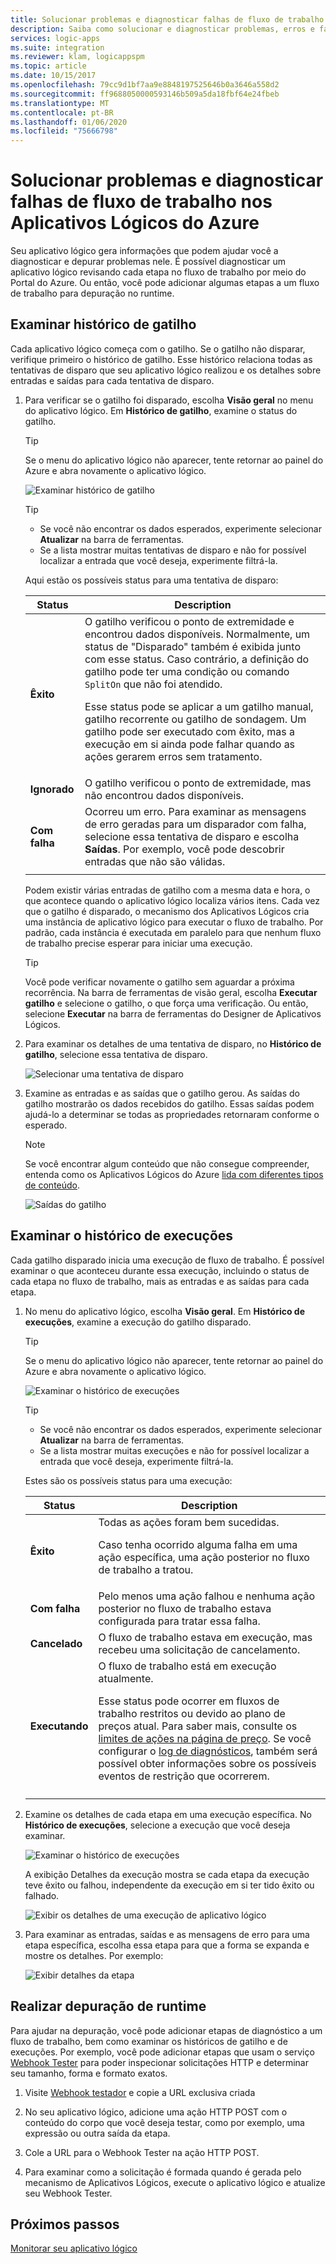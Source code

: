 ```yaml
---
title: Solucionar problemas e diagnosticar falhas de fluxo de trabalho
description: Saiba como solucionar e diagnosticar problemas, erros e falhas em seus fluxos de trabalho em aplicativos lógicos do Azure
services: logic-apps
ms.suite: integration
ms.reviewer: klam, logicappspm
ms.topic: article
ms.date: 10/15/2017
ms.openlocfilehash: 79cc9d1bf7aa9e8848197525646b0a3646a558d2
ms.sourcegitcommit: ff9688050000593146b509a5da18fbf64e24fbeb
ms.translationtype: MT
ms.contentlocale: pt-BR
ms.lasthandoff: 01/06/2020
ms.locfileid: "75666798"
---
```

# <a name="troubleshoot-and-diagnose-workflow-failures-in-azure-logic-apps"></a>Solucionar problemas e diagnosticar falhas de fluxo de trabalho nos Aplicativos Lógicos do Azure

Seu aplicativo lógico gera informações que podem ajudar você a diagnosticar e depurar problemas nele. É possível diagnosticar um aplicativo lógico revisando cada etapa no fluxo de trabalho por meio do Portal do Azure. Ou então, você pode adicionar algumas etapas a um fluxo de trabalho para depuração no runtime.

## <a name="review-trigger-history"></a>Examinar histórico de gatilho

Cada aplicativo lógico começa com o gatilho. Se o gatilho não disparar, verifique primeiro o histórico de gatilho. Esse histórico relaciona todas as tentativas de disparo que seu aplicativo lógico realizou e os detalhes sobre entradas e saídas para cada tentativa de disparo.

1. Para verificar se o gatilho foi disparado, escolha **Visão geral** no menu do aplicativo lógico. Em **Histórico de gatilho**, examine o status do gatilho.

   > [!TIP]
   > Se o menu do aplicativo lógico não aparecer, tente retornar ao painel do Azure e abra novamente o aplicativo lógico.

   ![Examinar histórico de gatilho](./media/logic-apps-diagnosing-failures/logic-app-trigger-history-overview.png)

   > [!TIP]
   > * Se você não encontrar os dados esperados, experimente selecionar **Atualizar** na barra de ferramentas.
   > * Se a lista mostrar muitas tentativas de disparo e não for possível localizar a entrada que você deseja, experimente filtrá-la.

   Aqui estão os possíveis status para uma tentativa de disparo:

   | Status | Description | 
   | ------ | ----------- | 
   | **Êxito** | O gatilho verificou o ponto de extremidade e encontrou dados disponíveis. Normalmente, um status de "Disparado" também é exibida junto com esse status. Caso contrário, a definição do gatilho pode ter uma condição ou comando `SplitOn` que não foi atendido. <p>Esse status pode se aplicar a um gatilho manual, gatilho recorrente ou gatilho de sondagem. Um gatilho pode ser executado com êxito, mas a execução em si ainda pode falhar quando as ações gerarem erros sem tratamento. | 
   | **Ignorado** | O gatilho verificou o ponto de extremidade, mas não encontrou dados disponíveis. | 
   | **Com falha** | Ocorreu um erro. Para examinar as mensagens de erro geradas para um disparador com falha, selecione essa tentativa de disparo e escolha **Saídas**. Por exemplo, você pode descobrir entradas que não são válidas. | 
   ||| 

   Podem existir várias entradas de gatilho com a mesma data e hora, o que acontece quando o aplicativo lógico localiza vários itens. 
   Cada vez que o gatilho é disparado, o mecanismo dos Aplicativos Lógicos cria uma instância de aplicativo lógico para executar o fluxo de trabalho. Por padrão, cada instância é executada em paralelo para que nenhum fluxo de trabalho precise esperar para iniciar uma execução.

   > [!TIP]
   > Você pode verificar novamente o gatilho sem aguardar a próxima recorrência. Na barra de ferramentas de visão geral, escolha **Executar gatilho** e selecione o gatilho, o que força uma verificação. Ou então, selecione **Executar** na barra de ferramentas do Designer de Aplicativos Lógicos.

3. Para examinar os detalhes de uma tentativa de disparo, no **Histórico de gatilho**, selecione essa tentativa de disparo. 

   ![Selecionar uma tentativa de disparo](./media/logic-apps-diagnosing-failures/logic-app-trigger-history.png)

4. Examine as entradas e as saídas que o gatilho gerou. As saídas do gatilho mostrarão os dados recebidos do gatilho. Essas saídas podem ajudá-lo a determinar se todas as propriedades retornaram conforme o esperado.

   > [!NOTE]
   > Se você encontrar algum conteúdo que não consegue compreender, entenda como os Aplicativos Lógicos do Azure [lida com diferentes tipos de conteúdo](../logic-apps/logic-apps-content-type.md).

   ![Saídas do gatilho](./media/logic-apps-diagnosing-failures/trigger-outputs.png)

## <a name="review-run-history"></a>Examinar o histórico de execuções

Cada gatilho disparado inicia uma execução de fluxo de trabalho. É possível examinar o que aconteceu durante essa execução, incluindo o status de cada etapa no fluxo de trabalho, mais as entradas e as saídas para cada etapa.

1. No menu do aplicativo lógico, escolha **Visão geral**. Em **Histórico de execuções**, examine a execução do gatilho disparado.

   > [!TIP]
   > Se o menu do aplicativo lógico não aparecer, tente retornar ao painel do Azure e abra novamente o aplicativo lógico.

   ![Examinar o histórico de execuções](./media/logic-apps-diagnosing-failures/logic-app-runs-history-overview.png)

   > [!TIP]
   > * Se você não encontrar os dados esperados, experimente selecionar **Atualizar** na barra de ferramentas.
   > * Se a lista mostrar muitas execuções e não for possível localizar a entrada que você deseja, experimente filtrá-la.

   Estes são os possíveis status para uma execução:

   | Status | Description | 
   | ------ | ----------- | 
   | **Êxito** | Todas as ações foram bem sucedidas. <p>Caso tenha ocorrido alguma falha em uma ação específica, uma ação posterior no fluxo de trabalho a tratou. | 
   | **Com falha** | Pelo menos uma ação falhou e nenhuma ação posterior no fluxo de trabalho estava configurada para tratar essa falha. | 
   | **Cancelado** | O fluxo de trabalho estava em execução, mas recebeu uma solicitação de cancelamento. | 
   | **Executando** | O fluxo de trabalho está em execução atualmente. <p>Esse status pode ocorrer em fluxos de trabalho restritos ou devido ao plano de preços atual. Para saber mais, consulte os [limites de ações na página de preço](https://azure.microsoft.com/pricing/details/logic-apps/). Se você configurar o [log de diagnósticos](../logic-apps/logic-apps-monitor-your-logic-apps.md), também será possível obter informações sobre os possíveis eventos de restrição que ocorrerem. | 
   ||| 

2. Examine os detalhes de cada etapa em uma execução específica. No **Histórico de execuções**, selecione a execução que você deseja examinar.

   ![Examinar o histórico de execuções](./media/logic-apps-diagnosing-failures/logic-app-run-history.png)

   A exibição Detalhes da execução mostra se cada etapa da execução teve êxito ou falhou, independente da execução em si ter tido êxito ou falhado.

   ![Exibir os detalhes de uma execução de aplicativo lógico](./media/logic-apps-diagnosing-failures/logic-app-run-details.png)

3. Para examinar as entradas, saídas e as mensagens de erro para uma etapa específica, escolha essa etapa para que a forma se expanda e mostre os detalhes. Por exemplo:

   ![Exibir detalhes da etapa](./media/logic-apps-diagnosing-failures/logic-app-run-details-expanded.png)

## <a name="perform-runtime-debugging"></a>Realizar depuração de runtime

Para ajudar na depuração, você pode adicionar etapas de diagnóstico a um fluxo de trabalho, bem como examinar os históricos de gatilho e de execuções. Por exemplo, você pode adicionar etapas que usam o serviço [Webhook Tester](https://webhook.site/) para poder inspecionar solicitações HTTP e determinar seu tamanho, forma e formato exatos.

1. Visite [Webhook testador](https://webhook.site/) e copie a URL exclusiva criada

2. No seu aplicativo lógico, adicione uma ação HTTP POST com o conteúdo do corpo que você deseja testar, como por exemplo, uma expressão ou outra saída da etapa.

3. Cole a URL para o Webhook Tester na ação HTTP POST.

4. Para examinar como a solicitação é formada quando é gerada pelo mecanismo de Aplicativos Lógicos, execute o aplicativo lógico e atualize seu Webhook Tester.

## <a name="next-steps"></a>Próximos passos

[Monitorar seu aplicativo lógico](../logic-apps/logic-apps-monitor-your-logic-apps.md)
